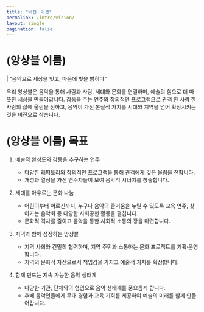 ```yaml
---
title: "비전ㆍ미션"
permalink: /intro/vision/
layout: single
pagination: false
---
```


# (앙상블 이름)

| “음악으로 세상을 잇고, 마음에 빛을 밝히다”

우리 앙상블은 음악을 통해 사람과 사람, 세대와 문화를 연결하며, 예술의 힘으로 더 따뜻한 세상을 만들어갑니다.
감동을 주는 연주와 창의적인 프로그램으로 관객 한 사람 한 사람의 삶에 울림을 전하고, 음악이 가진 본질적 가치를 시대와 지역을 넘어 확장시키는 것을 비전으로 삼습니다.


# (앙상블 이름) 목표

1. 예술적 완성도와 감동을 추구하는 연주
   * 다양한 레퍼토리와 창의적인 프로그램을 통해 관객에게 깊은 울림을 전합니다.
   * 개성과 열정을 가진 연주자들이 모여 음악적 시너지를 창출합니다.

2. 세대를 아우르는 문화 나눔
   * 어린이부터 어르신까지, 누구나 음악의 즐거움을 누릴 수 있도록 교육 연주, 찾아가는 음악회 등 다양한 사회공헌 활동을 펼칩니다.
   * 문화적 격차를 줄이고 음악을 통한 사회적 소통의 장을 마련합니다.

3. 지역과 함께 성장하는 앙상블
   * 지역 사회와 긴밀히 협력하며, 지역 주민과 소통하는 문화 프로젝트를 기획·운영합니다.
   * 지역의 문화적 자산으로서 책임감을 가지고 예술적 가치를 확장합니다.

4. 함께 만드는 지속 가능한 음악 생태계
   * 다양한 기관, 단체와의 협업으로 음악 생태계를 풍요롭게 합니다.
   * 후배 음악인들에게 무대 경험과 교육 기회를 제공하여 예술의 미래를 함께 만들어갑니다.